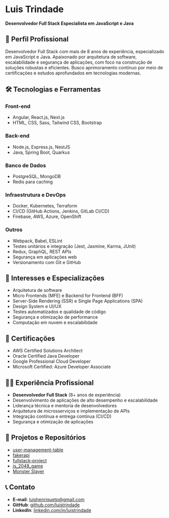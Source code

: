 # Luis Trindade

**Desenvolvedor Full Stack Especialista em JavaScript e Java**

## 💼 Perfil Profissional

Desenvolvedor Full Stack com mais de 8 anos de experiência, especializado em JavaScript e Java. Apaixonado por arquitetura de software, escalabilidade e segurança de aplicações, com foco na construção de soluções robustas e eficientes. Busco aprimoramento contínuo por meio de certificações e estudos aprofundados em tecnologias modernas.

## 🛠️ Tecnologias e Ferramentas

### **Front-end**

- Angular, React.js, Next.js
- HTML, CSS, Sass, Tailwind CSS, Bootstrap

### **Back-end**

- Node.js, Express.js, NestJS
- Java, Spring Boot, Quarkus

### **Banco de Dados**

- PostgreSQL, MongoDB
- Redis para caching

### **Infraestrutura e DevOps**

- Docker, Kubernetes, Terraform
- CI/CD (GitHub Actions, Jenkins, GitLab CI/CD)
- Firebase, AWS, Azure, OpenShift

### **Outros**

- Webpack, Babel, ESLint
- Testes unitários e integração (Jest, Jasmine, Karma, JUnit)
- Redux, GraphQL, REST APIs
- Segurança em aplicações web
- Versionamento com Git e GitHub

## 🎯 Interesses e Especializações

- Arquitetura de software
- Micro Frontends (MFE) e Backend for Frontend (BFF)
- Server-Side Rendering (SSR) e Single Page Applications (SPA)
- Design System e UI/UX
- Testes automatizados e qualidade de código
- Segurança e otimização de performance
- Computação em nuvem e escalabilidade

## 📜 Certificações

- AWS Certified Solutions Architect
- Oracle Certified Java Developer
- Google Professional Cloud Developer
- Microsoft Certified: Azure Developer Associate

## 👨‍💻 Experiência Profissional

- **Desenvolvedor Full Stack** (8+ anos de experiência)
- Desenvolvimento de aplicações de alto desempenho e escalabilidade
- Liderança técnica e mentoria de desenvolvedores
- Arquitetura de microsserviços e implementação de APIs
- Integração contínua e entrega contínua (CI/CD)
- Segurança e otimização de aplicações

## 🚀 Projetos e Repositórios

- [user-management-table](https://github.com/luistrindade/user-management-table)
- [fakerapi](https://github.com/luistrindade/fakerapi)
- [fullstack-project](https://github.com/luistrindade/fullstack-project)
- [js\_2048\_game](https://github.com/luistrindade/js_2048_game)
- [Monster Slayer](https://github.com/luistrindade/monster-slayer)

## 📞 Contato

- **E-mail**: [luishenriquetp@gmail.com](mailto:luishenriquetp@gmail.com)
- **GitHub**: [github.com/luistrindade](https://github.com/luistrindade)
- **LinkedIn**: [linkedin.com/in/luistrindade](https://linkedin.com/in/luistrindade)

